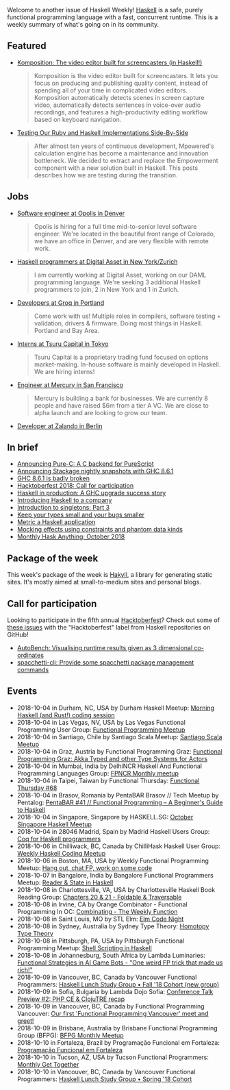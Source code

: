 <!-- 2018-10-04 -->

Welcome to another issue of Haskell Weekly!
[Haskell](https://haskell-lang.org) is a safe, purely functional programming language with a fast, concurrent runtime.
This is a weekly summary of what's going on in its community.

## Featured

-   [Komposition: The video editor built for screencasters (in Haskell!)](https://owickstrom.github.io/komposition/)

    > Komposition is the video editor built for screencasters. It lets you focus on producing and publishing quality content, instead of spending all of your time in complicated video editors. Komposition automatically detects scenes in screen capture video, automatically detects sentences in voice-over audio recordings, and features a high-productivity editing workflow based on keyboard navigation.

-   [Testing Our Ruby and Haskell Implementations Side-By-Side](https://blog.mpowered.team/posts/2018-testing-ruby-haskell-implementations.html)

    > After almost ten years of continuous development, Mpowered's calculation engine has become a maintenance and innovation bottleneck. We decided to extract and replace the Empowerment component with a new solution built in Haskell. This posts describes how we are testing during the transition.

## Jobs

-   [Software engineer at Opolis in Denver](https://twitter.com/mattoflambda/status/1045784193953718272)

    > Opolis is hiring for a full time mid-to-senior level software engineer. We're located in the beautiful front range of Colorado, we have an office in Denver, and are very flexible with remote work.

-   [Haskell programmers at Digital Asset in New York/Zurich](https://neilmitchell.blogspot.com/2018/10/full-time-haskell-jobs-in-zurichnew.html)

    > I am currently working at Digital Asset, working on our DAML programming language. We're seeking 3 additional Haskell programmers to join, 2 in New York and 1 in Zurich.

-   [Developers at Groq in Portland](https://twitter.com/pike7464/status/1044974652634718208)

    > Come work with us! Multiple roles in compilers, software testing + validation, drivers & firmware. Doing most things in Haskell. Portland and Bay Area.

-   [Interns at Tsuru Capital in Tokyo](https://www.tsurucapital.com/en/)

    >  Tsuru Capital is a proprietary trading fund focused on options market-making. In-house software is mainly developed in Haskell. We are hiring interns!

-   [Engineer at Mercury in San Francisco](https://np.reddit.com/r/haskell/comments/9kiyqy/mercury_is_hiring_an_engineer_sf_fulltime/)

    > Mercury is building a bank for businesses. We are currently 8 people and have raised $6m from a tier A VC. We are close to alpha launch and are looking to grow our team.

-   [Developer at Zalando in Berlin](https://twitter.com/markeibes/status/1042457695767486465)

## In brief

-   [Announcing Pure-C: A C backend for PureScript](https://medium.com/@felixschlitter/announcing-pure-c-a-c-backend-for-purescript-c6bc05562fde)
-   [Announcing Stackage nightly snapshots with GHC 8.6.1](https://www.stackage.org/blog/2018/09/announce-ghc-8.6-on-nightlies)
-   [GHC 8.6.1 is badly broken](https://np.reddit.com/r/haskell/comments/9ksch6/ghc_861_is_badly_broken/)
-   [Hacktoberfest 2018: Call for participation](https://kowainik.github.io/posts/2018-10-01-hacktoberfest)
-   [Haskell in production: A GHC upgrade success story](https://engineering.itpro.tv/2018/09/28/haskell-in-production-a-ghc-upgrade-success-story/)
-   [Introducing Haskell to a company](https://alasconnect.github.io/blog/posts/2018-10-02-introducing-haskell-to-a-company.html)
-   [Introduction to singletons: Part 3](https://blog.jle.im/entry/introduction-to-singletons-3.html)
-   [Keep your types small and your bugs smaller](https://www.parsonsmatt.org/2018/10/02/small_types.html)
-   [Metric a Haskell application](https://qnikst.github.io/posts/2018-10-29-metrics-haskell.html)
-   [Mocking effects using constraints and phantom data kinds](https://chrispenner.ca/posts/mock-effects-with-data-kinds)
-   [Monthly Hask Anything: October 2018](https://np.reddit.com/r/haskell/comments/9k803d/monthly_hask_anything_october_2018/)

## Package of the week

This week's package of the week is [Hakyll](https://jaspervdj.be/hakyll/),
a library for generating static sites.
It's mostly aimed at small-to-medium sites and personal blogs.

## Call for participation

Looking to participate in the fifth annual [Hacktoberfest](https://hacktoberfest.digitalocean.com)?
Check out some of [these issues](https://github.com/issues?q=language%3Ahaskell+label%3Ahacktoberfest+is%3Aissue+is%3Aopen+archived%3Afalse) with the "Hacktoberfest" label from Haskell repositories on GitHub!

-   [AutoBench: Visualising runtime results given as 3 dimensional co-ordinates](https://github.com/mathandley/AutoBench/issues/12)
-   [spacchetti-cli: Provide some spacchetti package management commands](https://github.com/justinwoo/spacchetti-cli/issues/4)

## Events

- 2018-10-04 in Durham, NC, USA by Durham Haskell Meetup: [Morning Haskell (and Rust!) coding session](https://www.meetup.com/Durham-Haskell-Meetup/events/255088697/)
- 2018-10-04 in Las Vegas, NV, USA by Las Vegas Functional Programming User Group: [Functional Programming Meetup](https://www.meetup.com/las-vegas-functional-programming/events/255080695/)
- 2018-10-04 in Santiago, Chile by Santiago Scala Meetup: [Santiago Scala Meetup](https://www.meetup.com/Santiago-Scala-Meetup/events/254288512/)
- 2018-10-04 in Graz, Austria by Functional Programming Graz: [Functional Programming Graz: Akka Typed and other Type Systems for Actors](https://www.meetup.com/Functional-Programming-Graz/events/253642458/)
- 2018-10-04 in Mumbai, India by DelhiNCR Haskell And Functional Programming Languages Group: [FPNCR Monthly meetup](https://www.meetup.com/DelhiNCR-Haskell-And-Functional-Programming-Languages-Group/events/254707913/)
- 2018-10-04 in Taipei, Taiwan by Functional Thursday: [Functional Thursday #68](https://www.meetup.com/Functional-Thursday/events/254877031/)
- 2018-10-04 in Brasov, Romania by PentaBAR Brasov // Tech Meetup by Pentalog: [PentaBAR #41 // Functional Programming – A Beginner's Guide to Haskell](https://www.meetup.com/PentaBAR-Tech-Meetup-by-Pentalog/events/254959285/)
- 2018-10-04 in Singapore, Singapore by HASKELL.SG: [October Singapore Haskell Meetup](https://www.meetup.com/HASKELL-SG/events/254398860/)
- 2018-10-04 in 28046 Madrid, Spain by Madrid Haskell Users Group: [Coq for Haskell programmers](https://www.meetup.com/Haskell-MAD/events/254067999/)
- 2018-10-06 in Chilliwack, BC, Canada by ChilliHask Haskell User Group: [Weekly Haskell Coding Meetup](https://www.meetup.com/BC-HUG/events/254742881/)
- 2018-10-06 in Boston, MA, USA by Weekly Functional Programming Meetup: [Hang out, chat FP, work on some code](https://www.meetup.com/Weekly-Functional-Programming-Meetup/events/253684630/)
- 2018-10-07 in Bangalore, India by Bangalore Functional Programmers Meetup: [Reader & State in Haskell](https://www.meetup.com/Bangalore-Functional-Programmers-Meetup/events/254931981/)
- 2018-10-08 in Charlottesville, VA, USA by Charlottesville Haskell Book Reading Group: [Chapters 20 & 21 - Foldable & Traversable](https://www.meetup.com/Charlottesville-Haskell-Book-Reading-Group/events/255196350/)
- 2018-10-08 in Irvine, CA by Orange Combinator - Functional Programming In OC: [Combinating - The Weekly Function](https://www.meetup.com/orange-combinator/events/254825492/)
- 2018-10-08 in Saint Louis, MO by STL Elm: [Elm Code Night](https://www.meetup.com/STLElm/events/255009987/)
- 2018-10-08 in Sydney, Australia by Sydney Type Theory: [Homotopy Type Theory](https://www.meetup.com/Sydney-Type-Theory/events/254748533/)
- 2018-10-08 in Pittsburgh, PA, USA by Pittsburgh Functional Programming Meetup: [Shell Scripting in Haskell](https://www.meetup.com/Pittsburgh-Functional-Programming-Meetup/events/254555001/)
- 2018-10-08 in Johannesburg, South Africa by Lambda Luminaries: [Functional Strategies in AI Game Bots - "One weird FP trick that made us rich!"](https://www.meetup.com/lambda-luminaries/events/251751461/)
- 2018-10-09 in Vancouver, BC, Canada by Vancouver Functional Programmers: [Haskell Lunch Study Group • Fall '18 Cohort (new group)](https://www.meetup.com/Vancouver-Functional-Programmers/events/255206495/)
- 2018-10-09 in Sofia, Bulgaria by Lambda Dojo Sofia: [Conference Talk Preview #2: PHP CE & ClojuTRE recap](https://www.meetup.com/Lambda-Dojo-Sofia/events/254956726/)
- 2018-10-09 in Vancouver, BC, Canada by Functional Programming Vancouver: [Our first 'Functional Programming Vancouver' meet and greet!](https://www.meetup.com/Functional-Programming-Vancouver/events/255182237/)
- 2018-10-09 in Brisbane, Australia by Brisbane Functional Programming Group (BFPG): [BFPG Monthly Meetup](https://www.meetup.com/Brisbane-Functional-Programming-Group/events/252854883/)
- 2018-10-10 in Fortaleza, Brazil by Programação Funcional em Fortaleza: [Programação Funcional em Fortaleza](https://www.meetup.com/FOR-Fun/events/255086328/)
- 2018-10-10 in Tucson, AZ, USA by Tucson Functional Programmers: [Monthly Get Together](https://www.meetup.com/Tucson-Functional-Programmers/events/254803301/)
- 2018-10-10 in Vancouver, BC, Canada by Vancouver Functional Programmers: [Haskell Lunch Study Group • Spring '18 Cohort](https://www.meetup.com/Vancouver-Functional-Programmers/events/255206466/)
